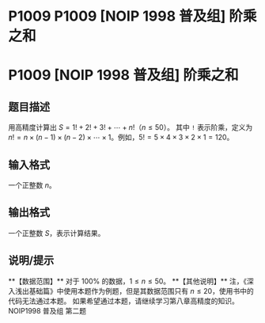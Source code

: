 # P1009 P1009 [NOIP 1998 普及组] 阶乘之和

# P1009 [NOIP 1998 普及组] 阶乘之和

## 题目描述

用高精度计算出 $S = 1! + 2! + 3! + \cdots + n!$（$n \le 50$）。
其中 `!` 表示阶乘，定义为 $n!=n\times (n-1)\times (n-2)\times \cdots \times 1$。例如，$5! = 5 \times 4 \times 3 \times 2 \times 1=120$。

## 输入格式

一个正整数 $n$。

## 输出格式

一个正整数 $S$，表示计算结果。

## 说明/提示

\*\*【数据范围】\*\*
对于 $100 \%$ 的数据，$1 \le n \le 50$。
\*\*【其他说明】\*\*
注，《深入浅出基础篇》中使用本题作为例题，但是其数据范围只有 $n \le 20$，使用书中的代码无法通过本题。
如果希望通过本题，请继续学习第八章高精度的知识。
NOIP1998 普及组 第二题
